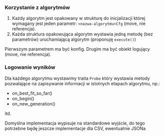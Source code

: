 ### Korzystanie z algorytmów

1. Każdy algorytm jest opakowany w strukturę do inicjalizacji której wymagany jest jeden parametr: `<nazwa-algorytmu>Cfg` (move, nie referencja).
2. Każda struktura opakowująca algorytm wystawia jedną metodę (bez parametrów) uruchamiającą algorytm (proponuję `execute()`)

Pierwszym parametrem ma być konfig. Drugim ma być obiekt logujący (move, nie referencja).

### Logowanie wyników 

Dla każdego algorytmu wystawimy traita `Probe` który wystawia metody pozwalające na zapisywanie informacji w istotnych etapach algorytmu, np.:

* on_best_fit_so_far()
* on_begin()
* on_new_generation()

itd.

Domyślna implementacja wypisuje na standardowe wyjście, do tego potrzebne będę jeszcze implementacje dla 
CSV, ewentualnie JSONa

